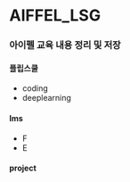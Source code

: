 # AIFFEL_LSG
### 아이펠 교육 내용 정리 및 저장
#### 플립스쿨
- coding
- deeplearning

#### lms
- F
- E


#### project

